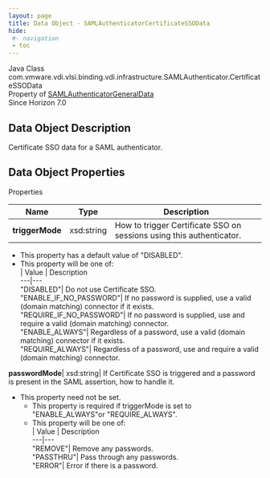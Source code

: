 ```yaml
---
layout: page
title: Data Object - SAMLAuthenticatorCertificateSSOData
hide:
 #- navigation
 - toc
---
```






Java Class
    com.vmware.vdi.vlsi.binding.vdi.infrastructure.SAMLAuthenticator.CertificateSSOData  
Property of
     [SAMLAuthenticatorGeneralData](vdi.infrastructure.SAMLAuthenticator.GeneralData.md#field_detail)  
Since 
    Horizon 7.0

## Data Object Description 

Certificate SSO data for a SAML authenticator. 

## Data Object Properties

Properties

Name |  Type |  Description   
---|---|---  
**triggerMode**|  xsd:string|  How to trigger Certificate SSO on sessions using this authenticator.   


  * This property has a default value of "DISABLED".
  * This property will be one of:  
|  Value |  Description   
---|---  
"DISABLED"| Do not use Certificate SSO.  
"ENABLE_IF_NO_PASSWORD"| If no password is supplied, use a valid (domain matching) connector if it exists.  
"REQUIRE_IF_NO_PASSWORD"| If no password is supplied, use and require a valid (domain matching) connector.  
"ENABLE_ALWAYS"| Regardless of a password, use a valid (domain matching) connector if it exists.  
"REQUIRE_ALWAYS"| Regardless of a password, use and require a valid (domain matching) connector.  

  
**passwordMode**|  xsd:string|  If Certificate SSO is triggered and a password is present in the SAML assertion, how to handle it.   


* This property need not be set.
  * This property is required if triggerMode is set to "ENABLE_ALWAYS"or "REQUIRE_ALWAYS".
  * This property will be one of:  
|  Value |  Description   
---|---  
"REMOVE"| Remove any passwords.  
"PASSTHRU"| Pass through any passwords.  
"ERROR"| Error if there is a password.  

  
  
  
  
  
  

